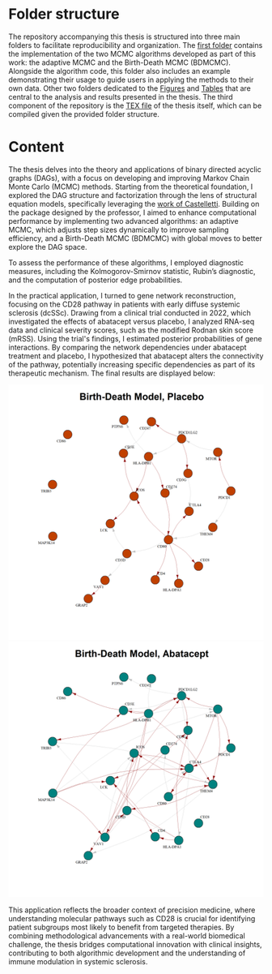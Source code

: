 # Folder structure 

The repository accompanying this thesis is structured into three main folders to facilitate reproducibility and organization. 
The [first folder](./Code) contains the implementation of the two MCMC algorithms developed as part of this work: the adaptive MCMC and the Birth-Death MCMC (BDMCMC). 
Alongside the algorithm code, this folder also includes an example demonstrating their usage to guide users in applying the methods to their own data. 
Other two folders dedicated to the [Figures](./Figures) and [Tables](./Tables) that are central to the analysis and results presented in the thesis.  The third component of the repository is the [TEX file](./thesis.tex) of the thesis itself, which can be compiled given the provided folder structure. 

# Content

The thesis delves into the theory and applications of binary directed acyclic graphs (DAGs), with a focus on developing and improving Markov Chain Monte Carlo (MCMC) methods. Starting from the theoretical foundation, I explored the DAG structure and factorization through the lens of structural equation models, specifically leveraging the [work of Castelletti](https://arxiv.org/pdf/2201.12003). Building on the package designed by the professor, I aimed to enhance computational performance by implementing two advanced algorithms: an adaptive MCMC, which adjusts step sizes dynamically to improve sampling efficiency, and a Birth-Death MCMC (BDMCMC) with global moves to better explore the DAG space.

To assess the performance of these algorithms, I employed diagnostic measures, including the Kolmogorov-Smirnov statistic, Rubin’s diagnostic, and the computation of posterior edge probabilities. 

In the practical application, I turned to gene network reconstruction, focusing on the CD28 pathway in patients with early diffuse systemic sclerosis (dcSSc). Drawing from a clinical trial conducted in 2022, which investigated the effects of abatacept versus placebo, I analyzed RNA-seq data and clinical severity scores, such as the modified Rodnan skin score (mRSS). Using the trial's findings, I estimated posterior probabilities of gene interactions. By comparing the network dependencies under abatacept treatment and placebo, I hypothesized that abatacept alters the connectivity of the pathway, potentially increasing specific dependencies as part of its therapeutic mechanism. The final results are displayed below:

![NET_placebo](Figures/Application/analysis/net_BD_placebo.png)
![NET_treaet](Figures/Application/analysis/net_BD_treat.png)

This application reflects the broader context of precision medicine, where understanding molecular pathways such as CD28 is crucial for identifying patient subgroups most likely to benefit from targeted therapies. By combining methodological advancements with a real-world biomedical challenge, the thesis bridges computational innovation with clinical insights, contributing to both algorithmic development and the understanding of immune modulation in systemic sclerosis.
